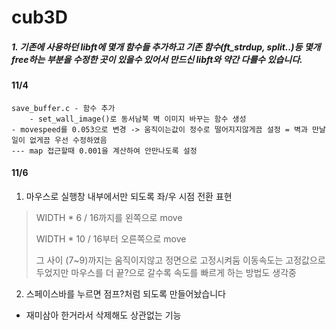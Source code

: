 # cub3D

##### 1. 기존에 사용하던 libft에 몇개 함수들 추가하고 기존 함수(ft_strdup, split..)등 몇개 free하는 부분을 수정한 곳이 있을수 있어서 만드신 libft와 약간 다를수 있습니다.

#### 11/4
	save_buffer.c - 함수 추가
		- set_wall_image()로 동서남북 벽 이미지 바꾸는 함수 생성
	- movespeed를 0.053으로 변경 -> 움직이는값이 정수로 떨어지지않게끔 설정 = 벽과 만날일이 없게끔 우선 수정하였음
 	--- map 접근할때 0.001을 계산하여 안만나도록 설정

#### 11/6
1. 마우스로 실행창 내부에서만 되도록 좌/우 시점 전환 표현
> WIDTH * 6 / 16까지를 왼쪽으로 move
> 
> WIDTH * 10 / 16부터 오른쪽으로 move
> 
> 그 사이 (7~9)까지는 움직이지않고 정면으로 고정시켜둠
이동속도는 고정값으로두었지만 마우스를 더 끝?으로 갈수록 속도를 빠르게 하는 방법도 생각중
2. 스페이스바를 누르면 점프?처럼 되도록 만들어놨습니다
- 재미삼아 한거라서 삭제해도 상관없는 기능
